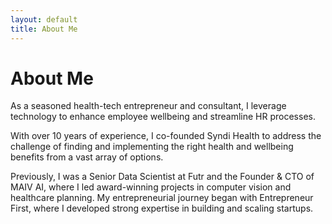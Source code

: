 ```yaml
---
layout: default
title: About Me
---
```


# About Me

As a seasoned health-tech entrepreneur and consultant, I leverage technology to enhance employee wellbeing and streamline HR processes.

With over 10 years of experience, I co-founded Syndi Health to address the challenge of finding and implementing the right health and wellbeing benefits from a vast array of options. 

Previously, I was a Senior Data Scientist at Futr and the Founder & CTO of MAIV AI, where I led award-winning projects in computer vision and healthcare planning. My entrepreneurial journey began with Entrepreneur First, where I developed strong expertise in building and scaling startups.
